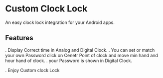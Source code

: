 

# Custom Clock Lock

An easy clock lock integration for your Android apps.

## Features

 . Display Correct time in Analog and Digital Clock.
 . You can set or match your own Password click on Cenetr Point of clock and move min hand and hour hand of clock.
 . your Password is shown in Digital Clock.

 . Enjoy Custom clock Lock

